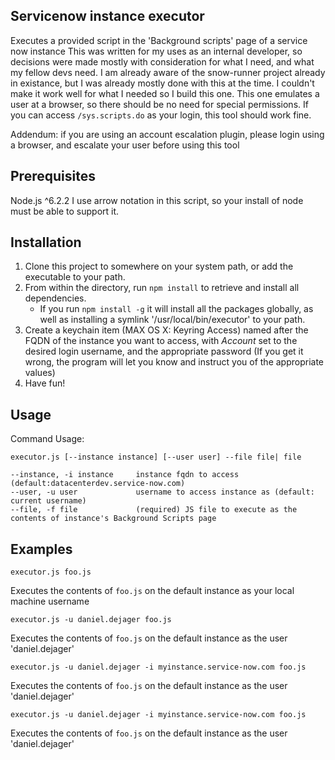 ## Servicenow instance executor
Executes a provided script in the 'Background scripts' page of a service now instance
This was written for my uses as an internal developer, so decisions were made mostly with 
consideration for what I need, and what my fellow devs need.
I am already aware of the snow-runner project already in existance, but I  was already 
mostly done with this at the time. I couldn't make it work well for what I needed so
I build this one.
This one emulates a user at a browser, so there should be no need for special
permissions. If you can access `/sys.scripts.do` as your login, this tool should work fine.



Addendum: if you are using an account escalation plugin, please login using a browser, 
and escalate your user before using this tool

## Prerequisites
Node.js ^6.2.2
I use arrow notation in this script, so your install of node must be able to support it.

## Installation
1. Clone this project to somewhere on your system path, or add the executable to your path.
2. From within the directory, run `npm install` to retrieve and install all dependencies.
    - If you run `npm install -g` it will install all the packages globally, as well as
    installing a symlink '/usr/local/bin/executor' to your path.
3. Create a keychain item (MAX OS X: Keyring Access) named after the FQDN of the instance you
    want to access, with *Account* set to the desired login username, and the appropriate password
     (If you get it wrong, the program will let you know and instruct you of the appropriate values)
4. Have fun!

## Usage
Command Usage:
    
    executor.js [--instance instance] [--user user] --file file| file

    --instance, -i instance     instance fqdn to access (default:datacenterdev.service-now.com)
    --user, -u user             username to access instance as (default: current username)
    --file, -f file             (required) JS file to execute as the contents of instance's Background Scripts page

## Examples
    executor.js foo.js
Executes the contents of `foo.js` on the default instance as your local machine username

    executor.js -u daniel.dejager foo.js
Executes the contents of `foo.js` on the default instance as the user 'daniel.dejager'

    executor.js -u daniel.dejager -i myinstance.service-now.com foo.js
Executes the contents of `foo.js` on the default instance as the user 'daniel.dejager'

    executor.js -u daniel.dejager -i myinstance.service-now.com foo.js
Executes the contents of `foo.js` on the default instance as the user 'daniel.dejager'

